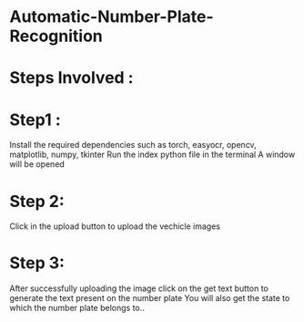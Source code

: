 # Automatic-Number-Plate-Recognition

# Steps Involved : 
# Step1 : 
Install the required dependencies such as torch, easyocr, opencv, matplotlib, numpy, tkinter
Run the index python file in the terminal
A window will be opened
# Step 2: 
Click in the upload button to upload the vechicle images
# Step 3: 
After successfully uploading the image click on the get text button to generate the text present on the number plate
You will also get the state to which the number plate belongs to..
